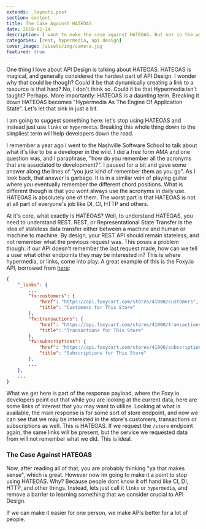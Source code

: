 ```yaml
---
extends: _layouts.post
section: content
title: The Case Against HATEOAS
date: 2019-02-14
description: I want to make the case against HATEOAS. But not in the way you think I'm going to try and do it.
categories: [rest, hypermedia, api design]
cover_image: /assets/img/camera.jpg
featured: true
---
```


One thing I love about API Design is talking about HATEOAS. HATEOAS is magical, and generally considered the hardest part of API Design. I wonder why that could be though? Could it be that dynamically creating a link to a resource is that hard? No, I don't think so. Could it be that Hypermedia isn't taught? Perhaps. More importantly: HATEOAS is a daunting term. Breaking it down HATEOAS becomes "Hypermedia As The Engine Of Application State". Let's let that sink in just a bit. 

I am going to suggest something here: let's stop using HATEOAS and instead just use ```links``` or ```hypermedia```. Breaking this whole thing
down to the simpliest term will help developers down the road.

I remember a year ago I went to the Nashville Software School to talk about what it's like to be a developer in the wild. 
I did a free form AMA and one question was, and I paraphrase, "how do you remember all the acronyms that are associated to development?". I paused for a bit
and gave some answer along the lines of "you just kind of remember them as you go". As I look back, that answer is garbage. It is in a similar vein
of playing guitar where you eventually remember the different chord positions. What is different though is that you wont always use the
acronyms in daily use. HATEOAS is absolutely one of them. The worst part is that HATEOAS is not at all part of everyone's job like DI, CI, HTTP and others.

At it's core, what exactly is HATEOAS? Well, to understand HATEOAS, you need to understand REST. REST, or Representational State Transfer is the idea of stateless
data transfer either between a machine and human or machine to machine. By design, your REST API should remain stateless, and not remember what the previous request was. 
This poses a problem though: if our API doesn't remember the last request made, how can we tell a user what other endpoints they may be interested in? This is where hypermedia, or links, come into play. 
A great example of this is the Foxy.io API, borrowed from [here](https://api.foxycart.com/docs):

```json
{
    "_links": {
        ...
        "fx:customers": {
            "href": "https://api.foxycart.com/stores/41000/customers",
            "title": "Customers for This Store"
        },
        "fx:transactions": {
            "href": "https://api.foxycart.com/stores/41000/transactions",
            "title": "Transactions for This Store"
        },
        "fx:subscriptions": {
            "href": "https://api.foxycart.com/stores/41000/subscriptions",
            "title": "Subscriptions for This Store"
        },
        ...
    },
    ...
}
```

What we get here is part of the response payload, where the Foxy.io developers point out that while you are looking at the current data, here are some links of interest that you may want to utilize. Looking at what is available, the main response is for some sort of store endpoint, and now we can see that we may be interested in the store's customers, transactions or subscriptions as well. This is HATEOAS. If we 
request the ```/store``` endpoint again, the same links will be present, but the service we requested data from will not remember what we did. This is ideal. 

### The Case Against HATEOAS

Now, after reading all of that, you are probably thinking "ya that makes sense", which is great. However now Im going to make it a point to stop using HATEOAS. Why? Because people dont know it off hand like
CI, DI, HTTP, and other things. Instead, lets just call it `links` or `hypermedia`, and remove a barrier to learning something that we consider crucial to API Design. 

If we can make it easier for one person, we make APIs better for a lot of people.




